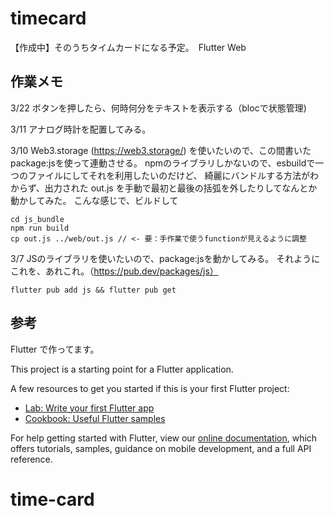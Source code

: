# timecard

【作成中】そのうちタイムカードになる予定。　Flutter Web
## 作業メモ

3/22
ボタンを押したら、何時何分をテキストを表示する（blocで状態管理)


3/11
アナログ時計を配置してみる。

3/10
Web3.storage (https://web3.storage/) を使いたいので、この間書いたpackage:jsを使って連動させる。
npmのライブラリしかないので、esbuildで一つのファイルにしてそれを利用したいのだけど、
綺麗にバンドルする方法がわからず、出力された out.js を手動で最初と最後の括弧を外したりしてなんとか動かしてみた。
こんな感じで、ビルドして
```
cd js_bundle
npm run build
cp out.js ../web/out.js // <- 要：手作業で使うfunctionが見えるように調整
```


3/7
JSのライブラリを使いたいので、package:jsを動かしてみる。
それようにこれを、あれこれ。（https://pub.dev/packages/js）
```
flutter pub add js && flutter pub get
```


## 参考
Flutter で作ってます。

This project is a starting point for a Flutter application.

A few resources to get you started if this is your first Flutter project:

- [Lab: Write your first Flutter app](https://flutter.dev/docs/get-started/codelab)
- [Cookbook: Useful Flutter samples](https://flutter.dev/docs/cookbook)

For help getting started with Flutter, view our
[online documentation](https://flutter.dev/docs), which offers tutorials,
samples, guidance on mobile development, and a full API reference.
# time-card
